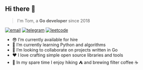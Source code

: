 ## Hi there 👋

> I'm Tom, a **Go developer** since 2018

[![email](https://img.shields.io/badge/✉️-Email-lightgrey)](mailto:hello@junk1tm.me)
[![telegram](https://img.shields.io/badge/Telegram-2CA5E0?logo=telegram&logoColor=white)](https://t.me/junk1tm)
[![leetcode](https://img.shields.io/badge/LeetCode-FFA116?logo=leetcode&logoColor=black)](https://leetcode.com/junk1tm)

- 😎 I’m currently available for hire
- 📖 I’m currently learning Python and algorithms
- 🤝 I’m looking to collaborate on projects written in Go
- ❤️ I love crafting simple open source libraries and tools
- 💬 In my spare time I enjoy hiking ⛺ and brewing filter coffee ☕
